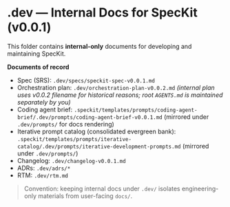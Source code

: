 # .dev — Internal Docs for SpecKit (v0.0.1)

This folder contains **internal-only** documents for developing and maintaining SpecKit.

**Documents of record**
- Spec (SRS): `.dev/specs/speckit-spec-v0.0.1.md`
- Orchestration plan: `.dev/orchestration-plan-v0.0.2.md`  *(internal plan uses v0.0.2 filename for historical reasons; root `AGENTS.md` is maintained separately by you)*
- Coding agent brief: `.speckit/templates/prompts/coding-agent-brief/.dev/prompts/coding-agent-brief-v0.0.1.md` (mirrored under
  `.dev/prompts/` for docs rendering)
- Iterative prompt catalog (consolidated evergreen bank): `.speckit/templates/prompts/iterative-catalog/.dev/prompts/iterative-development-prompts.md`
  (mirrored under `.dev/prompts/`)
- Changelog: `.dev/changelog-v0.0.1.md`
- ADRs: `.dev/adrs/*`
- RTM: `.dev/rtm.md`

> Convention: keeping internal docs under `.dev/` isolates engineering-only materials from user-facing `docs/`.

